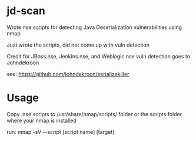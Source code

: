 # jd-scan
Wrote nse scripts for detecting Java Deserialization vulnerabilities using nmap

Just wrote the scripts, did not come up with vuln detection

Credit for JBoss.nse, Jenkins.nse, and Weblogic.nse vuln detection goes to Johndekroon

see: https://github.com/johndekroon/serializekiller

# Usage

Copy .nse scripts to /usr/share/nmap/scripts/ folder or the scripts folder where your nmap is installed

run: nmap -sV --script [script name] [target]
